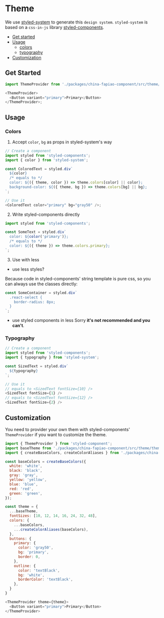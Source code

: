 # Theme

We use [styled-system](https://styled-system.com/) to generate this `design system`. `styled-system` is based on a `css-in-js` library [styled-components](https://www.styled-components.com/).

- [Get started](#get-started)
- [Usage](#usage)
  - [colors](#colors)
  - [typography](#typography)
- [Customization](#customization)

## Get Started

```js
import ThemeProvider from './packages/china-fapiao-component/src/theme/ThemeProvider';

<ThemeProvider>
  <Button variant="primary">Primary</Button>
</ThemeProvider>;
```

## Usage

### Colors

1. Accept `color`, `bg` as props in styled-system's way

```js
// Create a component
import styled from 'styled-components';
import { color } from 'styled-system';

const ColoredText = styled.div`
  ${color}
  /* equals to */
  color: ${({ theme, color }) => theme.colors[color] || color};
  background-color: ${({ theme, bg }) => theme.colors[bg] || bg};
`;

// Use it
<ColoredText color="primary" bg="gray50" />;
```

2. Write styled-components directly

```js
import styled from 'styled-components';

const SomeText = styled.div`
  color: ${color('primary')};
  /* equals to */
  color: ${({ theme }) => theme.colors.primary};
`;
```

3. Use with less

- use less styles?

Because code in styled-components' string template is pure css, so you can always use the classes directly:

```js
const SomeContainer = styled.div`
  .react-select {
    border-radius: 8px;
  }
`;
```

- use styled components in less
  Sorry **it's not recommended and you can't**.

### Typography

```js
// Create a component
import styled from 'styled-components';
import { typography } from 'styled-system';

const SizedText = styled.div`
  ${typography}
`;

// Use it
// equals to <SizedText fontSize={10} />
<SizedText fontSize={1} />
// equals to <SizedText fontSize={12} />
<SizedText fontSize={2} />
```

## Customization

You need to provider your own them with styled-components' `ThemeProvider` if you want to customize the theme.

```js
import { ThemeProvider } from 'styled-component';
import baseTheme from './packages/china-fapiao-component/src/theme/theme.js';
import { createBaseColors, createColorAliases } from './packages/china-fapiao-component/src/theme/colors.js';

const baseColors = createBaseColors({
  white: 'white',
  black: 'black',
  gray: 'gray',
  yellow: 'yellow',
  blue: 'blue',
  red: 'red',
  green: 'green',
});

const theme = {
  ...baseTheme,
  fontSizes: [10, 12, 14, 16, 24, 32, 48],
  colors: {
    ...baseColors,
    ...createColorAliases(baseColors),
  },
  buttons: {
    primary: {
      color: 'gray50',
      bg: 'primary',
      border: 0,
    },
    outline: {
      color: 'textBlack',
      bg: 'white',
      borderColor: 'textBlack',
    },
  }
}

<ThemeProvider theme={theme}>
  <Button variant="primary">Primary</Button>
</ThemeProvider>
```
